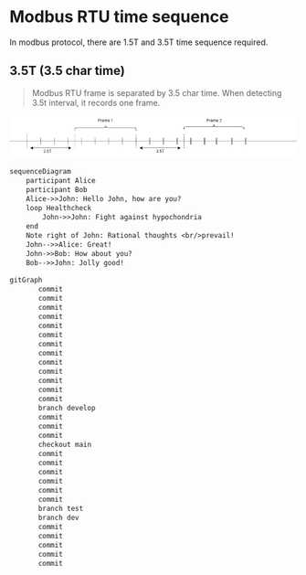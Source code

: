# Modbus RTU time sequence

In modbus protocol, there are 1.5T and 3.5T time sequence required.

## 3.5T (3.5 char time)

> Modbus RTU frame is separated by 3.5 char time. When detecting 3.5t interval, it records one frame.

![modbus 3.5T](img/modbus%20RTU%203.5T.drawio.png)

```mermaid
sequenceDiagram
    participant Alice
    participant Bob
    Alice->>John: Hello John, how are you?
    loop Healthcheck
        John->>John: Fight against hypochondria
    end
    Note right of John: Rational thoughts <br/>prevail!
    John-->>Alice: Great!
    John->>Bob: How about you?
    Bob-->>John: Jolly good!

```


```mermaid
gitGraph
       commit
       commit
       commit
       commit
       commit
       commit
       commit
       commit
       commit
       commit
       commit
       commit
       commit
       branch develop
       commit
       commit
       commit
       checkout main
       commit
       commit
       commit
       commit
       commit
       commit
       branch test
       branch dev
       commit
       commit
       commit
       commit
       commit
```